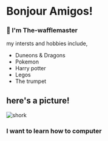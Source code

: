 # Bonjour Amigos!
### 👋 I'm The-wafflemaster
my intersts and hobbies include,
- Duneons & Dragons
- Pokemon
- Harry potter
- Legos
- The trumpet
## here's a picture!
![shork](https://i.kym-cdn.com/photos/images/original/001/731/373/04c.png)
### I want to learn how to computer
